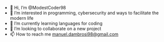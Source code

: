 - 👋 Hi, I’m @ModestCoder98
- 👀 I’m interested in programming, cybersecurity and ways to facilitate the modern life
- 🌱 I’m currently learning languages for coding
- 💞️ I’m looking to collaborate on a new project
- 📫 How to reach me manuel.dambrosi98@gmail.com

<!---
ModestCoder98/ModestCoder98 is a ✨ special ✨ repository because its `README.md` (this file) appears on your GitHub profile.
You can click the Preview link to take a look at your changes.
--->
